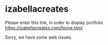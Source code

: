 # izabellacreates
Please enter this link, in order to display portfolio https://izabellacreates.com/home.html

Sorry, we have some web issues.
